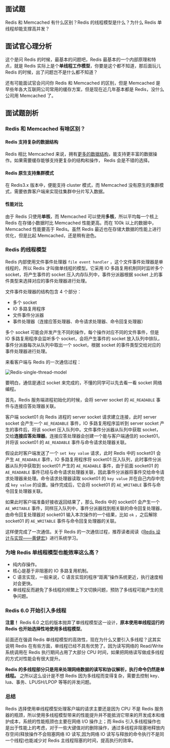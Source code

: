 ## 面试题

Redis 和 Memcached 有什么区别？Redis 的线程模型是什么？为什么 Redis 单线程却能支撑高并发？

## 面试官心理分析

这个是问 Redis 的时候，最基本的问题吧，Redis 最基本的一个内部原理和特点，就是 Redis 实际上是个**单线程工作模型**，你要是这个都不知道，那后面玩儿 Redis 的时候，出了问题岂不是什么都不知道？

还有可能面试官会问问你 Redis 和 Memcached 的区别，但是 Memcached 是早些年各大互联网公司常用的缓存方案，但是现在近几年基本都是 Redis，没什么公司用 Memcached 了。

## 面试题剖析

### Redis 和 Memcached 有啥区别？

#### Redis 支持复杂的数据结构

Redis 相比 Memcached 来说，拥有[更多的数据结构](redis-data-types.md)，能支持更丰富的数据操作。如果需要缓存能够支持更复杂的结构和操作， Redis 会是不错的选择。

#### Redis 原生支持集群模式

在 Redis3.x 版本中，便能支持 cluster 模式，而 Memcached 没有原生的集群模式，需要依靠客户端来实现往集群中分片写入数据。

#### 性能对比

由于 Redis 只使用**单核**，而 Memcached 可以使用**多核**，所以平均每一个核上 Redis 在存储小数据时比 Memcached 性能更高。而在 100k 以上的数据中，Memcached 性能要高于 Redis。虽然 Redis 最近也在存储大数据的性能上进行优化，但是比起 Memcached，还是稍有逊色。

### Redis 的线程模型

Redis 内部使用文件事件处理器 `file event handler` ，这个文件事件处理器是单线程的，所以 Redis 才叫做单线程的模型。它采用 IO 多路复用机制同时监听多个 socket，将产生事件的 socket 压入内存队列中，事件分派器根据 socket 上的事件类型来选择对应的事件处理器进行处理。

文件事件处理器的结构包含 4 个部分：

-   多个 socket
-   IO 多路复用程序
-   文件事件分派器
-   事件处理器（连接应答处理器、命令请求处理器、命令回复处理器）

多个 socket 可能会并发产生不同的操作，每个操作对应不同的文件事件，但是 IO 多路复用程序会监听多个 socket，会将产生事件的 socket 放入队列中排队，事件分派器每次从队列中取出一个 socket，根据 socket 的事件类型交给对应的事件处理器进行处理。

来看客户端与 Redis 的一次通信过程：

![Redis-single-thread-model](./images/redis-single-thread-model.png)

要明白，通信是通过 socket 来完成的，不懂的同学可以先去看一看 socket 网络编程。

首先，Redis 服务端进程初始化的时候，会将 server socket 的 `AE_READABLE` 事件与连接应答处理器关联。

客户端 socket01 向 Redis 进程的 server socket 请求建立连接，此时 server socket 会产生一个 `AE_READABLE` 事件，IO 多路复用程序监听到 server socket 产生的事件后，将该 socket 压入队列中。文件事件分派器从队列中获取 socket，交给**连接应答处理器**。连接应答处理器会创建一个能与客户端通信的 socket01，并将该 socket01 的 `AE_READABLE` 事件与命令请求处理器关联。

假设此时客户端发送了一个 `set key value` 请求，此时 Redis 中的 socket01 会产生 `AE_READABLE` 事件，IO 多路复用程序将 socket01 压入队列，此时事件分派器从队列中获取到 socket01 产生的 `AE_READABLE` 事件，由于前面 socket01 的 `AE_READABLE` 事件已经与命令请求处理器关联，因此事件分派器将事件交给命令请求处理器来处理。命令请求处理器读取 socket01 的 `key value` 并在自己内存中完成 `key value` 的设置。操作完成后，它会将 socket01 的 `AE_WRITABLE` 事件与命令回复处理器关联。

如果此时客户端准备好接收返回结果了，那么 Redis 中的 socket01 会产生一个 `AE_WRITABLE` 事件，同样压入队列中，事件分派器找到相关联的命令回复处理器，由命令回复处理器对 socket01 输入本次操作的一个结果，比如 `ok` ，之后解除 socket01 的 `AE_WRITABLE` 事件与命令回复处理器的关联。

这样便完成了一次通信。关于 Redis 的一次通信过程，推荐读者阅读《[Redis 设计与实现——黄健宏](https://github.com/doocs/technical-books#database)》进行系统学习。

### 为啥 Redis 单线程模型也能效率这么高？

-   纯内存操作。
-   核心是基于非阻塞的 IO 多路复用机制。
-   C 语言实现，一般来说，C 语言实现的程序“距离”操作系统更近，执行速度相对会更快。
-   单线程反而避免了多线程的频繁上下文切换问题，预防了多线程可能产生的竞争问题。

### Redis 6.0 开始引入多线程

**注意！** Redis 6.0 之后的版本抛弃了单线程模型这一设计，**原本使用单线程运行的 Redis 也开始选择性地使用多线程模型**。

前面还在强调 Redis 单线程模型的高效性，现在为什么又要引入多线程？这其实说明 Redis 在有些方面，单线程已经不具有优势了。因为读写网络的 Read/Write 系统调用在 Redis 执行期间占用了大部分 CPU 时间，如果把网络读写做成多线程的方式对性能会有很大提升。

**Redis 的多线程部分只是用来处理网络数据的读写和协议解析，执行命令仍然是单线程。** 之所以这么设计是不想 Redis 因为多线程而变得复杂，需要去控制 key、lua、事务、LPUSH/LPOP 等等的并发问题。

### 总结

Redis 选择使用单线程模型处理客户端的请求主要还是因为 CPU 不是 Redis 服务器的瓶颈，所以使用多线程模型带来的性能提升并不能抵消它带来的开发成本和维护成本，系统的性能瓶颈也主要在网络 I/O 操作上；而 Redis 引入多线程操作也是出于性能上的考虑，对于一些大键值对的删除操作，通过多线程非阻塞地释放内存空间(释放操作不会阻塞网络 IO 读写,因为网络 IO 读写与释放的命令执行不是同一个线程)也能减少对 Redis 主线程阻塞的时间，提高执行的效率。
